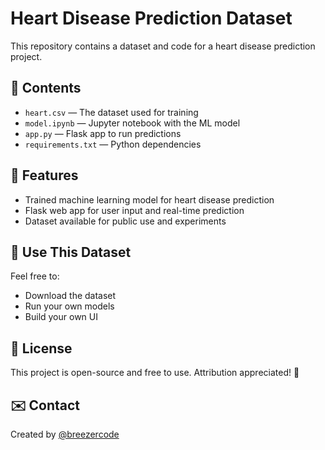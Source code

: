 # Heart Disease Prediction Dataset

This repository contains a dataset and code for a heart disease prediction project.

## 📁 Contents

- `heart.csv` — The dataset used for training
- `model.ipynb` — Jupyter notebook with the ML model
- `app.py` — Flask app to run predictions
- `requirements.txt` — Python dependencies

## 🚀 Features

- Trained machine learning model for heart disease prediction
- Flask web app for user input and real-time prediction
- Dataset available for public use and experiments

## 🧠 Use This Dataset

Feel free to:
- Download the dataset
- Run your own models
- Build your own UI

## 📜 License

This project is open-source and free to use. Attribution appreciated! 🙌

## ✉️ Contact

Created by [@breezercode](https://github.com/breezercode)
